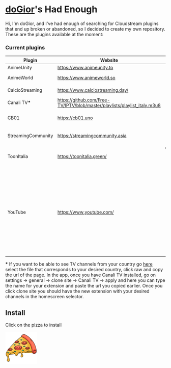 # [doGior](https://github.com/doGior)'s Had Enough

Hi, I'm doGior, and I've had enough of searching for Cloudstream plugins that end up broken or
abandoned, so I decided to create my own repository. These are the plugins available at the moment:

### Current plugins

| **Plugin**                  | **Website**                                                               |        **Content**        | **Language** | **Working** | **Notes**                                                                                                                                                                                             |
|-----------------------------|---------------------------------------------------------------------------|:-------------------------:|:------------:|:-----------:|-------------------------------------------------------------------------------------------------------------------------------------------------------------------------------------------------------|  
| AnimeUnity                  | https://www.animeunity.to                                                 |           Anime           |     🇮🇹     |      ✅      |                                                                                                                                                                                                       |
| AnimeWorld                  | https://www.animeworld.so                                                 |           Anime           |     🇮🇹     |      ✅      | Forked from [ItalianProvider](https://github.com/Gian-Fr/ItalianProvider)                                                                                                                             |
| CalcioStreaming             | https://www.calciostreaming.day/                                          |        Live Sports        |     🇮🇹     |      ✅      | Forked from [ItalianProvider](https://github.com/Gian-Fr/ItalianProvider)                                                                                                                             |
| Canali TV<strong>*</strong> | https://github.com/Free-TV/IPTV/blob/master/playlists/playlist_italy.m3u8 |          Live TV          |     🇮🇹     |      ✅      | Forked from [ItalianProvider](https://github.com/Gian-Fr/ItalianProvider)                                                                                                                             |
| CB01                        | https://cb01.uno                                                          |     Movies, TV Shows      |     🇮🇹     |      ✅      |                                                                                                                                                                                                       |
| StreamingCommunity          | https://streamingcommunity.asia                                           |     Movies, TV Shows      |     🇮🇹     |      ✅      |                                                                                                                                                                                                       |
| ToonItalia                  | https://toonitalia.green/                                                 | Cartoons, Anime, TV Shows |     🇮🇹     |      ✅      | Only the MaxStream server is implemented                                                                                                                                                              |
| YouTube                     | https://www.youtube.com/                                                  |           Other           |     🇺🇳     |      ✅      | You can paste the url of a channel or a playlists in the plugin settings to have it as a homepage section. If you want it as a "tv show" enable the relative plugin in the search and search its name |

<strong>*</strong> If you want to be able to see TV channels from your country
go [here](https://github.com/Free-TV/IPTV/blob/master/playlists/) select the file that corresponds
to your desired country, click raw and copy the url of the page. In the app, once you have Canali TV
installed,
go on settings -> general -> clone site -> Canali TV -> apply and here you can type the name for
your extension and paste the url you copied earlier. Once you click clone site you should have the
new extension with your desired channels in the homescreen selector.

## Install

Click on the pizza to install

[<img alt="alt_text" width="100px" src="pizza.png"/>](https://self-similarity.github.io/http-protocol-redirector?r=cloudstreamrepo://raw.githubusercontent.com/doGior/doGiorsHadEnough/builds/repo.json)